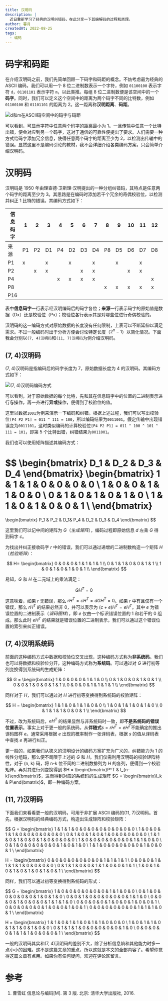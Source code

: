 ```yaml
---
title: 汉明码
description: |
  近日重新学习了经典的汉明纠错码，在此分享一下其编解码的过程和原理。
author: 暮月
createdAt: 2022-08-25
tags:
  - 编码
---
```


# 码字和码距

在介绍汉明码之前，我们先简单回顾一下码字和码距的概念。不妨考虑最为经典的 ASCII 编码，我们可以用一个 8 位二进制数表示一个字符，例如 `01100100` 表示字符 `d`，`01101101` 表示字符 `m`，以此类推。每组 8 位二进制数便是该空间中的一个**码字**。同时，我们可以定义这个空间中的距离为两个码字不同的比特数，例如 `01100100` 和 `01101101` 的距离为 2。这一距离称**汉明距离**、**码距**。

![d和m在ASCII码空间中的码字与码距](/blog/hamming-code/code-word-dist.excalidraw.png)

可以看到，可显示字符中任意两个码字的距离最小为 1。一旦传输中任意一个比特出错，便会对应到另一个码字，这对于通信的可靠性便提出了要求。人们需要一种方式给码字添加冗余信息，使得任意两个码字的距离至少为 2，以检测出传输中的错误。显然这里不是编码引论的教材，我不会详细介绍各类编码方案，只会简单介绍汉明码。

# 汉明码

汉明码是 1950 年由理查德·卫斯理·汉明提出的一种分组纠错码，其特点是任意两个码字的距离至少为 3。其思路是在编码时添加若干个冗余的奇偶校验位，以检测并纠正 1 比特的错误。其编码方式如下：

| 信息码字 | 1   | 2   | 3   | 4   | 5   | 6   | 7   | 8   | 9   | 10  | 11  | 12  | 13  | 14  | 15  | 16  |
| -------- | --- | --- | --- | --- | --- | --- | --- | --- | --- | --- | --- | --- | --- | --- | --- | --- |
| 来源     | P1  | P2  | D1  | P4  | D2  | D3  | D4  | P8  | D5  | D6  | D7  | D8  | D9  | D10 | D11 | P16 |
| P1       | x   |     | x   |     | x   |     | x   |     | x   |     | x   |     | x   |     | x   |
| P2       |     | x   | x   |     |     | x   | x   |     |     | x   | x   |     |     | x   | x   |
| P4       |     |     |     | x   | x   | x   | x   |     |     |     |     | x   | x   | x   | x   |
| P8       |     |     |     |     |     |     |     | x   | x   | x   | x   | x   | x   | x   | x   |
| P16      |     |     |     |     |     |     |     |     |     |     |     |     |     |     |     | x   |

表中**信息码字**一行表示经汉明编码后的码字各位；**来源**一行表示码字的原始值是数据（Dx）还是校验位（Px）；校验位各行表示其是对哪些位进行奇偶校验的。

汉明码的这一编码方式对原始数据的长度没有任何限制，上表可以不断延伸以满足需求。不过一般编码时出于分析方便会讨论特定长度（$2^n - 1$）以简化情况。下面我会分别以`(7, 4)汉明码`和`(11, 7)汉明码`为例介绍汉明码。

## (7, 4)汉明码

(7, 4)汉明码是指编码后的码字长度为 7，原始数据长度为 4 的汉明码。其编码方式如下：

![(7, 4)汉明码编码方式](/blog/hamming-code/hamming-encode-method.excalidraw.png)

可以看到，对于原始数据的每个比特，先和其在信息码字中的位置的二进制表示进行**与**操作，再一齐进行**异或**操作，便得到了校验位的值。

这里以数据`1001`为例来演示一下编码和纠错。根据上述过程，我们可以写出校验位`[P4 P2 P1] = 011 ^ 111 = 100`，所以编码结果为`0011001`。假定传输中出现错误变为`0011101`，这时类似编码的计算校验位`[P4 P2 P1] = 011 ^ 100 ^ 101 ^ 111 = 101`，即第 5 个比特出错，纠错结果为`0011001`。

我们也可以使用矩阵描述其编码方式：

$$
\begin{bmatrix}
  D_1 & D_2 & D_3 & D_4
\end{bmatrix}
\begin{bmatrix}
  1 & 1 & 1 & 0 & 0 & 0 & 0 \\
  1 & 0 & 0 & 1 & 1 & 0 & 0 \\
  0 & 1 & 0 & 1 & 0 & 1 & 0 \\
  1 & 1 & 0 & 1 & 0 & 0 & 1 \\
\end{bmatrix}
=
\begin{bmatrix}
  P_1 & P_2 & D_1& P_4  & D_2 & D_3 & D_4
\end{bmatrix}
$$

这里我们可以记中间的矩阵为 $G$（_生成矩阵_），编码过程即原始信息 $d$ 左乘 $G$ 得到码字 $c$。

为找出并纠正接收码字 $r$ 中的错误，我们可以通过递增的二进制数构造一个矩阵 $H$（_检验矩阵_）：

$$
H=
\begin{bmatrix}
  0 & 0 & 0 & 1 & 1 & 1 & 1 \\
  0 & 1 & 1 & 0 & 0 & 1 & 1 \\
  1 & 0 & 1 & 0 & 1 & 0 & 1 \\
\end{bmatrix}
$$

易知，$G$ 和 $H$ 在二元域上的乘法满足：

$$
G H^T = 0
$$

这意味着，如果 $r$ 无错误，那么 $r H^T = c H^T = d G H^T = 0$。如果 $r$ 中有且仅有一个错误，那么 $r H^T$ 的结果必然非 0，并可以表示为 $(c + e) H^T = e H^T$。其中 $e$ 为错误位置的二进制表示（_误码图样_），即 $e$ 仅由一个标识错误位置的 1 和若干的 0 组成。那么此时 $e H^T$ 的结果就是错误位置的二进制表示，我们可以通过这个错误位置的索引来纠正错误。

## (7, 4)汉明系统码

前面的这种编码方式中数据和校验位交叉出现，这种编码方式称为**非系统码**。我们也可以将数据和校验位分开，这种编码方式称为**系统码**。可以通过对 $G$ 进行初等列变换得到系统码的生成矩阵：

$$
G =
\begin{bmatrix}
  1 & 0 & 0 & 0 & 1 & 1 & 0  \\
  0 & 1 & 0 & 0 & 1 & 0 & 1  \\
  0 & 0 & 1 & 0 & 0 & 1 & 1  \\
  0 & 0 & 0 & 1 & 1 & 1 & 1  \\
\end{bmatrix}
$$

同样对于 $H$，我们可以通过对 $H$ 进行初等变换得到系统码的校验矩阵：

$$
H =
\begin{bmatrix}
  1 & 1 & 0 & 1 & 1 & 0 & 0 \\
  1 & 0 & 1 & 1 & 0 & 1 & 0 \\
  0 & 1 & 1 & 1 & 0 & 0 & 1 \\
\end{bmatrix}
$$

不过，改为系统码后，$e H^T$ 的结果显然与非系统码时一致，即**不是系统码的错误位置表示**。事实上对于更一般的系统码，从**伴随式**$s = r H^T = e H^T$不能确定的推出误码图样 $e$。通常采用根据 $e$ 出现的概率制作一张译码表，根据 $s$ 的值从译码表中查找 $e$ 再进行纠正。

更一般的，如果我们从狭义的汉明设计的编码方案扩充为广义的，纠错能力为 1 的线性分组码，那么便不局限于上述的 $G$ 和 $H$。我们仅需利用汉明码的校验矩阵特性，对于 (n, k) 码，将 n-k 位不同的二进制数排列为 $H$ 的各列，便得到一个校验矩阵。再对其进行列变换得到 $H = \begin{bmatrix}P^T & I_{n-k}\end{bmatrix}$，进而得到对应的系统码的生成矩阵 $G = \begin{bmatrix}I_k & P\end{bmatrix}$，即一种编码方案。

## (11, 7)汉明码

下面我们来看看更一般的汉明码，可用于非扩展 ASCII 编码的(11, 7)汉明码。首先，根据汉明码的经典编码方式，构造出生成矩阵和校验矩阵：

$$
G =
\begin{bmatrix}
  1 & 1 & 1 & 0 & 0 & 0 & 0 & 0 & 0 & 0 & 0 \\
  1 & 0 & 0 & 1 & 1 & 0 & 0 & 0 & 0 & 0 & 0 \\
  0 & 1 & 0 & 1 & 0 & 1 & 0 & 0 & 0 & 0 & 0 \\
  1 & 1 & 0 & 1 & 0 & 0 & 1 & 0 & 0 & 0 & 0 \\
  1 & 0 & 0 & 0 & 0 & 0 & 0 & 1 & 1 & 0 & 0 \\
  0 & 1 & 0 & 0 & 0 & 0 & 0 & 1 & 0 & 1 & 0 \\
  1 & 1 & 0 & 0 & 0 & 0 & 0 & 1 & 0 & 0 & 1 \\
\end{bmatrix}

H =
\begin{bmatrix}
  0 & 0 & 0 & 0 & 0 & 0 & 0 & 1 & 1 & 1 & 1 \\
  0 & 0 & 0 & 1 & 1 & 1 & 1 & 0 & 0 & 0 & 0 \\
  0 & 1 & 1 & 0 & 0 & 1 & 1 & 0 & 0 & 1 & 1 \\
  1 & 0 & 1 & 0 & 1 & 0 & 1 & 0 & 1 & 0 & 1 \\
\end{bmatrix}
$$

同样，我们可以通过初等变换得到系统码的形式：

$$
G =
\begin{bmatrix}
  1 & 0 & 0 & 0 & 0 & 0 & 0 & 1 & 1 & 0 & 0 \\
  0 & 1 & 0 & 0 & 0 & 0 & 0 & 1 & 0 & 1 & 0 \\
  0 & 0 & 1 & 0 & 0 & 0 & 0 & 0 & 1 & 1 & 0 \\
  0 & 0 & 0 & 1 & 0 & 0 & 0 & 1 & 1 & 1 & 0 \\
  0 & 0 & 0 & 0 & 1 & 0 & 0 & 1 & 0 & 0 & 1 \\
  0 & 0 & 0 & 0 & 0 & 1 & 0 & 0 & 1 & 0 & 1 \\
  0 & 0 & 0 & 0 & 0 & 0 & 1 & 1 & 1 & 0 & 1 \\
\end{bmatrix}

H =
\begin{bmatrix}
  1 & 1 & 0 & 1 & 1 & 0 & 1 & 1 & 0 & 0 & 0 \\
  1 & 0 & 1 & 1 & 0 & 1 & 1 & 0 & 1 & 0 & 0 \\
  0 & 1 & 1 & 1 & 0 & 0 & 0 & 0 & 0 & 1 & 0 \\
  0 & 0 & 0 & 0 & 1 & 1 & 1 & 0 & 0 & 0 & 1 \\
\end{bmatrix}
$$

一般的汉明码其实和(7, 4)汉明码的差别不大，除了分析信息熵和其他能力时多一点小小的困难。这不是这篇文章的重点，所以这就是本文的全部内容了。希望你觉得这篇文章有点用。如果你有任何疑问，欢迎在评论区留言。

# 参考

1. 曹雪虹 信息论与编码[M]. 第 3 版. 北京: 淸华大学出版社, 2016.
